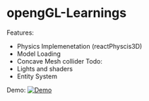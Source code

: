 # opengGL-Learnings
Features:
  - Physics Implemenetation (reactPhyscis3D)
  - Model Loading
  - Concave Mesh collider
Todo:
  - Lights and shaders
  - Entity System

Demo:
[![Demo](https://img.youtube.com/vi/VIDEO_ID/0.jpg)](https://www.youtube.com/watch?v=2bEI11mCXW4)
